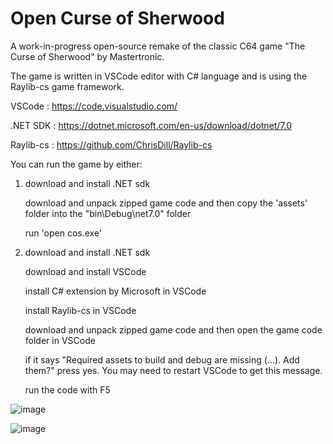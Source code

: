 # Open Curse of Sherwood

A work-in-progress open-source remake of the classic C64 game "The Curse of Sherwood" by Mastertronic.

The game is written in VSCode editor with C# language and is using the Raylib-cs game framework.

VSCode       : https://code.visualstudio.com/

.NET SDK     : https://dotnet.microsoft.com/en-us/download/dotnet/7.0

Raylib-cs    : https://github.com/ChrisDill/Raylib-cs

You can run the game by either:

1. download and install .NET sdk
   
   download and unpack zipped game code and then copy the 'assets' folder into the "bin\Debug\net7.0" folder
   
   run 'open cos.exe'

2. download and install .NET sdk
   
   download and install VSCode
   
   install C# extension by Microsoft in VSCode
   
   install Raylib-cs in VSCode
   
   download and unpack zipped game code and then open the game code folder in VSCode
   
   if it says "Required assets to build and debug are missing (...). Add them?" press yes. You may need to restart VSCode to get this message.
   
   run the code with F5

![image](https://user-images.githubusercontent.com/72857208/231353591-fd998577-1035-4faa-9596-f04f841b4231.png)

![image](https://user-images.githubusercontent.com/72857208/235148688-dc2abb75-5637-414c-84be-bf90632c29cb.png)
